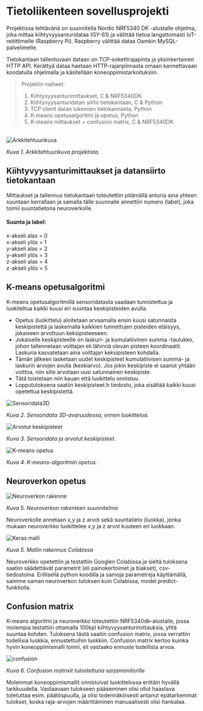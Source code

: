 # Tietoliikenteen sovellusprojekti
Projektissa tehtävänä on suunnitella Nordic NRF5340 DK -alustalle ohjelma, joka mittaa kiihtyvyysanturidataa (GY-61) ja välittää tietoa langattomasti IoT-reitittimelle (Raspberry Pi). Raspberry välittää dataa Oamkin MySQL-palvelimelle.

Tietokantaan tallentuvaan dataan on TCP-sokettirajapinta ja yksinkertainen HTTP API. Kerättyä dataa haetaan HTTP-rajanpinnasta omaan kannettavaan koodatulla ohjelmalla ja käsitellään koneoppimistarkoituksiin.  

>Projektin vaiheet:
>
>1. Kiihtyvyysanturimittaukset, C & NRF5340DK
>2. Kiihtyvyysanturidatan siirto tietokantaan, C & Python
>3. TCP client datan lukemien tietokannasta, Python
>4. K-means opetusalgoritmi ja opetus, Python
>5. K-means mittaukset + confusion matrix, C & NRF5340DK

<br/>

<picture>
 <img alt="Arkkitehtuurikuva" src="arkkitehtuurikuva.png">
</picture>

*Kuva 1. Arkkitehtuurikuva projektista.*

## Kiihtyvyysanturimittaukset ja datansiirto tietokantaan

Mittaukset ja tallennus tietokantaan toteutettiin pitämällä anturia aina yhteen suuntaan kerrallaan ja samalla tälle suunnalle annettiin numero (label), joka toimii suuntatietona neuroverkolle.

#### Suunta ja label:  

x-akseli alas = 0  
x-akseli ylös = 1  
y-akseli alas = 2  
y-akseli ylös = 3  
z-akseli alas = 4  
z-akseli ylös = 5


## K-means opetusalgoritmi
K-means opetusalgoritmillä sensoridatasta saadaan tunnistettua ja luokiteltua kaikki kuusi eri suuntaa keskipisteiden avulla. 
- Opetus (luokittelu) aloitetaan arvaamalla ensin kuusi satunnaista keskipistettä ja laskemalla kaikkien tunnettujen pisteiden etäisyys, jokaiseen arvottuun keksipisteeseen.  
- Jokaiselle keskipisteelle on laskuri- ja kumulatiivinen summa -taulukko, johon tallennetaan voittajan eli lähinnä olevan pisteen koordinaatit. Laskuria kasvatetaan aina voittajan keksipisteen kohdalla.  
- Tämän jälkeen lasketaan uudet keskipisteet kumulatiivisen summa- ja laskurin arvojen avulla (keskiarvo). Jos jokin keskipiste ei saanut yhtään voittoa, niin sille arvotaan uusi satunnainen keskipiste.  
- Tätä toistetaan niin kauan että luokittelu onnistuu.
- Lopputuloksena saatiin keskipisteet.h tiedosto, joka sisältää kaikki kuusi opetettua keskipistettä.  

<picture>
 <img alt="Sensoridata3D" src="Sensoridata3D.png">
</picture>

*Kuva 2. Sensoridata 3D-avaruudessa, ennen luokittelua.*

<picture>
 <img alt="Arvotut keskipisteet" src="kmeans.png">
</picture>

*Kuva 3. Sensoridata ja arvotut keskipisteet.*

<picture>
 <img alt="K-means opetus" src="kmeans.gif">
</picture>

*Kuva 4. K-means-algoritmin opetus.* 

## Neuroverkon opetus

<picture>
 <img alt="Neuroverkon rakenne" src="neuroverkko.png">
</picture>

*Kuva 5. Neuroverkon rakenteen suunnitelma*

Neuroverkolle annetaan x,y ja z arvot sekä suuntatieto (luokka), jonka mukaan neuroverkko luokittelee x,y ja z arvot kuuteen eri luokkaan.

<picture>
 <img alt="Keras malli" src="keras.png">
</picture>

*Kuva 5. Mallin rakennus Colabissa*

Neuroverkko opetettiin ja testattiin Googlen Colabissa ja sieltä tuloksena saatiin säädettävät parametrit (eli painokertoimet ja biakset), csv-tiedostoina. Erillisellä python koodilla ja samoja parametreja käyttämällä, saimme saman neuroverkon tuloksen kuin Colabissa, model.predict-funktiolla. 

## Confusion matrix

K-means algoritmi ja neuroverkko toteutettiin NRF5340dk-alustalle, jossa molempia testattiin ottamalla 100kpl kiihtyvyysanturimittauksia, yhtä suuntaa kohden. Tuloksena tästä saatiin confusion matrix, jossa verrattiin todellisia luokkia, ennustettuihin luokkiin. Confusion matrix kertoo kuinka hyvin koneoppimismalli toimii, eli vastaako ennuste todellista arvoa.

<picture>
 <img alt="confusion" src="ConfusionMatrix.png">
</picture>

*Kuva 6. Confusion matrixit tulostettuna sarjamonitorille*

Molemmat koneoppimismallit onnistuivat luokittelussa erittäin hyvällä tarkkuudella. Vastaavaan tulokseen pääseminen olisi ollut haastava totetuttaa esim. päätöspuulla, ja olisi todennäköisesti antanut epätarkemmat tulokset, koska raja-arvojen määrittäminen manuaalisesti olisi hankalaa.